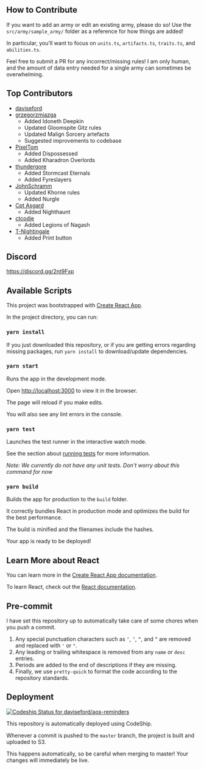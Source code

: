 ## How to Contribute

If you want to add an army or edit an existing army, please do so! Use the `src/army/sample_army/` folder as a reference for how things are added!

In particular, you'll want to focus on `units.ts`, `artifacts.ts`, `traits.ts`, and `abilities.ts`. 

Feel free to submit a PR for any incorrect/missing rules! I am only human, and the amount of data entry needed for a single army can sometimes be overwhelming.

## Top Contributors

+ [daviseford](https://github.com/daviseford)
+ [grzegorzmiazga](https://github.com/grzegorzmiazga)
  + Added Idoneth Deepkin
  + Updated Gloomspite Gitz rules
  + Updated Malign Sorcery artefacts
  + Suggested improvements to codebase
+ [PixelTom](https://github.com/PixelTom)
  + Added Dispossessed
  + Added Kharadron Overlords
+ [thundergore](https://github.com/thundergore)
  + Added Stormcast Eternals
  + Added Fyreslayers
+ [JohnSchramm](https://github.com/JohnSchramm)
  + Updated Khorne rules
  + Added Nurgle
+ [Cpt Asgard](https://github.com/CptAsgard)
  + Added Nighthaunt
+ [ctcodie](https://github.com/ctcodie)
  + Added Legions of Nagash
+ [T-Nightingale](https://github.com/T-Nightingale)
  + Added Print button

## Discord

https://discord.gg/2nt9Fxp

## Available Scripts

This project was bootstrapped with [Create React App](https://github.com/facebook/create-react-app).

In the project directory, you can run:

### `yarn install`

If you just downloaded this repository, or if you are getting errors regarding missing packages, run `yarn install` to download/update dependencies.

### `yarn start`

Runs the app in the development mode.

Open [http://localhost:3000](http://localhost:3000) to view it in the browser.

The page will reload if you make edits.

You will also see any lint errors in the console.

### `yarn test`

Launches the test runner in the interactive watch mode.

See the section about [running tests](https://facebook.github.io/create-react-app/docs/running-tests) for more information.

_Note: We currently do not have any unit tests. Don't worry about this command for now_

### `yarn build`

Builds the app for production to the `build` folder.

It correctly bundles React in production mode and optimizes the build for the best performance.

The build is minified and the filenames include the hashes.

Your app is ready to be deployed!

## Learn More about React

You can learn more in the [Create React App documentation](https://facebook.github.io/create-react-app/docs/getting-started).

To learn React, check out the [React documentation](https://reactjs.org/).

## Pre-commit

I have set this repository up to automatically take care of some chores when you push a commit.

1. Any special punctuation characters such as `‘`, `’`, `“`, and `”` are removed and replaced with `'` or `"`.
2. Any leading or trailing whitespace is removed from any `name` or `desc` entries.
3. Periods are added to the end of descriptions if they are missing.
4. Finally, we use `pretty-quick` to format the code according to the repository standards.

## Deployment

[![Codeship Status for daviseford/aos-reminders](https://app.codeship.com/projects/c0b303b0-94f9-0137-ac21-1aa1838f71d2/status?branch=master)](https://app.codeship.com/projects/357042)

This repository is automatically deployed using CodeShip.

Whenever a commit is pushed to the `master` branch, the project is built and uploaded to S3.

This happens automatically, so be careful when merging to master! Your changes will immediately be live.
